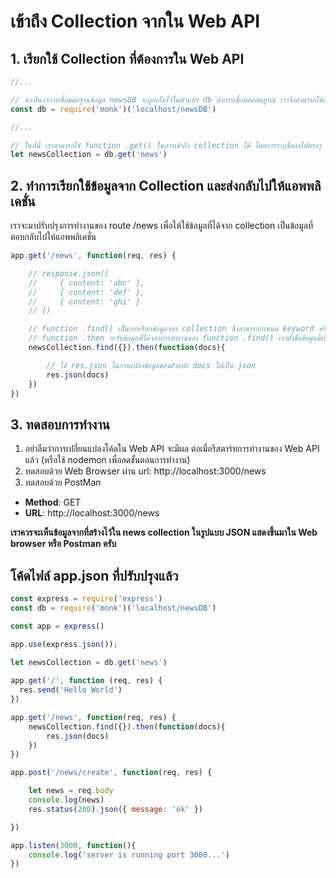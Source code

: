 
# เข้าถึง Collection จากใน Web API 

## 1. เรียกใช้ Collection ที่ต้องการใน Web API

```js
//...

// จะเห็นว่าการเชื่อมต่อฐานข้อมูล newsDB จะถูกเก็บไว้ในตัวแปร db ้ถ้าการเชื่อมต่อสมบูรณ์ เราจึงสามารถใช้ตัวแปร db ในการเข้าถึง collection ได้ 
const db = require('monk')('localhost/newsDB')

//...

// ในที่นี้ เราสามารถใช้ function .get() ในการเข้าถึง collection ได้ โดยการระบุชื่อลงไปตรงๆ 
let newsCollection = db.get('news')
```

## 2. ทำการเรียกใช้ข้อมูลจาก Collection และส่งกลับไปให้แอพพลิเคชั่น

เราจะมาปรับปรุงการทำงานของ route /news เพื่อให้ใช้ข้อมูลที่ได้จาก collection เป็นข้อมูลที่ตอบกลับไปให้แอพพลิเคชั่น

```js
app.get('/news', function(req, res) {

    // response.json([
    //     { content: 'abc' },
    //     { content: 'def' },
    //     { content: 'ghi' }
    // ])

    // function .find() เป็นการเรียกข้อมูลจาก collection ซึ่งสามารถกำหนด keyword หรือเงื่อนไขได้ ในที่นี้ไม่ได้กำหนดเงื่อนไขของข้อมูล เราจึงใส่เป็น `{}`
    // function .then จะรับข้อมูลที่ได้จากการทำงานของ function .find() เราตั้งชื่อข้อมูลนี้เป็นตัวแปรที่ชื่อว่า docs ซึ่ง docs จะมีข้อมูล หรือไม่มีก็ได้ ขึ้นอยู่กับตัว collection
    newsCollection.find({}).then(function(docs){

        // ใช้ res.json ในการแปลงข้อมูลของตัวแปร docs ให้เป็น json
        res.json(docs)
    })
})
```

## 3. ทดสอบการทำงาน

1. อย่าลืมว่าการเปลี่ยนแปลงโค้ดใน Web API จะมีผล ต่อเมื่อรีสตาร์ทการทำงานของ Web API แล้ว (หรือใช้ nodemon เพื่อลดขั้นตอนการทำงาน)
2. ทดสอบด้วย Web Browser ผ่าน url: http://localhost:3000/news
3. ทดสอบด้วย PostMan

- **Method**: GET
- **URL**: http://localhost:3000/news

**เราควรจะเห็นข้อมูลจากที่สร้างไว้ใน news collection ในรูปแบบ JSON แสดงขึ้นมาใน Web browser หรือ Postman ครับ**

## โค้ดไฟล์ app.json ที่ปรับปรุงแล้ว

```js
const express = require('express')
const db = require('monk')('localhost/newsDB')

const app = express()

app.use(express.json());

let newsCollection = db.get('news')
 
app.get('/', function (req, res) {
  res.send('Hello World')
})

app.get('/news', function(req, res) {
    newsCollection.find({}).then(function(docs){
        res.json(docs)
    })
})

app.post('/news/create', function(req, res) {

    let news = req.body
    console.log(news)
    res.status(200).json({ message: 'ok' })

})

app.listen(3000, function(){
    console.log('server is running port 3000...')
})
```